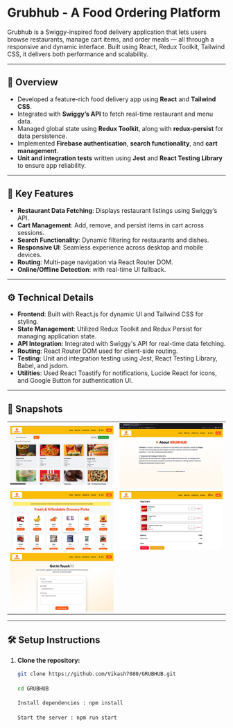# Grubhub - A Food Ordering Platform

Grubhub is a Swiggy-inspired food delivery application that lets users browse restaurants, manage cart items, and order meals — all through a responsive and dynamic interface. Built using React, Redux Toolkit, Tailwind CSS, it delivers both performance and scalability.

---

## 🧾 Overview

- Developed a feature-rich food delivery app using **React** and **Tailwind CSS**.
- Integrated with **Swiggy’s API** to fetch real-time restaurant and menu data.
- Managed global state using **Redux Toolkit**, along with **redux-persist** for data persistence.
- Implemented **Firebase authentication**, **search functionality**, and **cart management**.
- **Unit and integration tests** written using **Jest** and **React Testing Library** to ensure app reliability.

---

## 🚀 Key Features

- **Restaurant Data Fetching**: Displays restaurant listings using Swiggy’s API.
- **Cart Management**: Add, remove, and persist items in cart across sessions.
- **Search Functionality**: Dynamic filtering for restaurants and dishes.
- **Responsive UI**: Seamless experience across desktop and mobile devices.
- **Routing**: Multi-page navigation via React Router DOM.
- **Online/Offline Detection**: with real-time UI fallback.

---

## ⚙️ Technical Details

- **Frontend**: Built with React.js for dynamic UI and Tailwind CSS for styling.  
- **State Management**: Utilized Redux Toolkit and Redux Persist for managing application state.  
- **API Integration**: Integrated with Swiggy's API for real-time data fetching.  
- **Routing**: React Router DOM used for client-side routing.  
- **Testing**: Unit and integration testing using Jest, React Testing Library, Babel, and jsdom.  
- **Utilities**: Used React Toastify for notifications, Lucide React for icons, and Google Button for authentication UI.  

---

## 📸 Snapshots

<table>
  <tr>
    <td><img src="./src/public/home.png" alt="Home" width="100%"/></td>
    <td><img src="./src/public/about.png" alt="About" width="100%"/></td>
  </tr>
  <tr>
    <td><img src="./src/public/grocery.png" alt="Grocery" width="100%"/></td>
    <td><img src="./src/public/cart.png" alt="Cart" width="100%"/></td>
  </tr>
  <tr>
    <td><img src="./src/public/contacts.png" alt="Contact" width="100%"/></td>

  </tr>
</table>



---

## 🛠️ Setup Instructions

1. **Clone the repository:**

   ```bash
   git clone https://github.com/Vikash7080/GRUBHUB.git

   cd GRUBHUB

   Install dependencies : npm install 

   Start the server : npm run start  